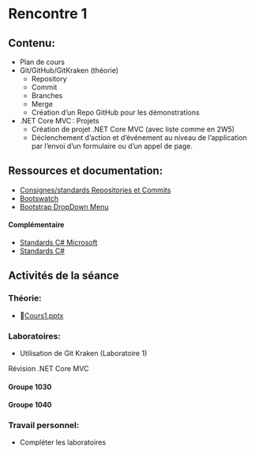 # Rencontre 1

## Contenu: 
- Plan de cours 
- Git/GitHub/GitKraken (théorie)
  - Repository 
  - Commit 
  - Branches
  - Merge
  - Création d’un Repo GitHub pour les démonstrations 
- .NET Core MVC : Projets 
  - Création de projet .NET Core MVC (avec liste comme en 2W5) 
  - Déclenchement d’action et d’événement au niveau de l’application par l’envoi d’un formulaire ou d’un appel de page.

## Ressources et documentation: 
- [Consignes/standards Repositories et Commits](https://info.cegepmontpetit.ca/git)
- [Bootswatch](https://bootswatch.com/)
- [Bootstrap DropDown Menu](https://getbootstrap.com/docs/5.0)

#### Complémentaire 
- [Standards C# Microsoft](https://docs.microsoft.com/en-us/dotnet/csharp/programming-guide/inside-a-program/coding-conventions)
- [Standards C#](https://github.com/ktaranov/naming-convention/blob/master/C%23%20Coding%20Standards%20and%20Naming%20Conventions.md)

## Activités de la séance

### Théorie:
- 🔗[Cours1.pptx](https://cegepedouardmontpetit.sharepoint.com/:p:/s/CMT420InformatiqueComitesCours-3W6/EUgUK0lU0K5NrRnL7hqn7CgBQG9_3pnd2uFLxmyheXzjnQ?e=TNDdUA)

### Laboratoires:

- Utilisation de Git Kraken (Laboratoire 1)

Révision .NET Core MVC
#### Groupe 1030
<!-- - 🔗[GitHub Classroom](https://classroom.github.com/a/2Eu94XxS)-->
#### Groupe 1040
<!-- - 🔗[GitHub Classroom](https://classroom.github.com/a/RXX4d0T1)-->

### Travail personnel: 
- Compléter les laboratoires
